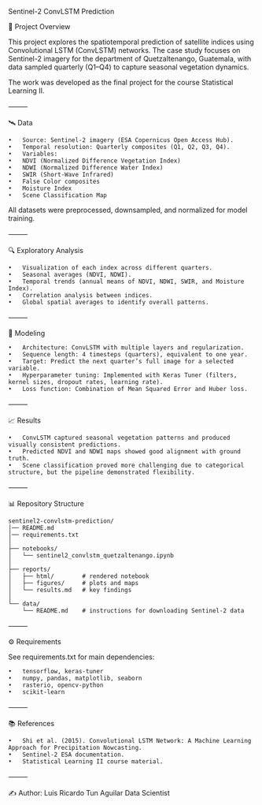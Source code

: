 Sentinel-2 ConvLSTM Prediction

📌 Project Overview

This project explores the spatiotemporal prediction of satellite indices using Convolutional LSTM (ConvLSTM) networks.
The case study focuses on Sentinel-2 imagery for the department of Quetzaltenango, Guatemala, with data sampled quarterly (Q1–Q4) to capture seasonal vegetation dynamics.

The work was developed as the final project for the course Statistical Learning II.

⸻

🛰️ Data

	•	Source: Sentinel-2 imagery (ESA Copernicus Open Access Hub).
	•	Temporal resolution: Quarterly composites (Q1, Q2, Q3, Q4).
	•	Variables:
	•	NDVI (Normalized Difference Vegetation Index)
	•	NDWI (Normalized Difference Water Index)
	•	SWIR (Short-Wave Infrared)
	•	False Color composites
	•	Moisture Index
	•	Scene Classification Map

All datasets were preprocessed, downsampled, and normalized for model training.

⸻

🔍 Exploratory Analysis

	•	Visualization of each index across different quarters.
	•	Seasonal averages (NDVI, NDWI).
	•	Temporal trends (annual means of NDVI, NDWI, SWIR, and Moisture Index).
	•	Correlation analysis between indices.
	•	Global spatial averages to identify overall patterns.

⸻

🤖 Modeling

	•	Architecture: ConvLSTM with multiple layers and regularization.
	•	Sequence length: 4 timesteps (quarters), equivalent to one year.
	•	Target: Predict the next quarter’s full image for a selected variable.
	•	Hyperparameter tuning: Implemented with Keras Tuner (filters, kernel sizes, dropout rates, learning rate).
	•	Loss function: Combination of Mean Squared Error and Huber loss.

⸻

📈 Results

	•	ConvLSTM captured seasonal vegetation patterns and produced visually consistent predictions.
	•	Predicted NDVI and NDWI maps showed good alignment with ground truth.
	•	Scene classification proved more challenging due to categorical structure, but the pipeline demonstrated flexibility.

⸻

📊 Repository Structure

```
sentinel2-convlstm-prediction/
│── README.md
│── requirements.txt
│
├── notebooks/
│   └── sentinel2_convlstm_quetzaltenango.ipynb
│
├── reports/
│   ├── html/        # rendered notebook
│   ├── figures/     # plots and maps
│   └── results.md   # key findings
│
└── data/
    └── README.md    # instructions for downloading Sentinel-2 data
```

⸻

⚙️ Requirements

See requirements.txt for main dependencies:

	•	tensorflow, keras-tuner
	•	numpy, pandas, matplotlib, seaborn
	•	rasterio, opencv-python
	•	scikit-learn

⸻

📚 References

	•	Shi et al. (2015). Convolutional LSTM Network: A Machine Learning Approach for Precipitation Nowcasting.
	•	Sentinel-2 ESA documentation.
	•	Statistical Learning II course material.

⸻

✍️ Author: Luis Ricardo Tun Aguilar
Data Scientist

